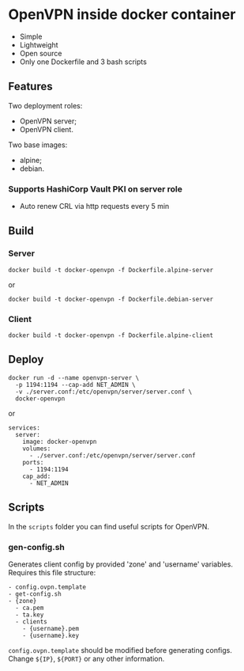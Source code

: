 # OpenVPN inside docker container
- Simple
- Lightweight
- Open source
- Only one Dockerfile and 3 bash scripts

## Features
Two deployment roles:
- OpenVPN server;
- OpenVPN client.

Two base images:
- alpine;
- debian.

### Supports HashiCorp Vault PKI on server role
- Auto renew CRL via http requests every 5 min

## Build
### Server
```shell
docker build -t docker-openvpn -f Dockerfile.alpine-server
```
or 
```shell
docker build -t docker-openvpn -f Dockerfile.debian-server
```

### Client
```shell
docker build -t docker-openvpn -f Dockerfile.alpine-client
```

## Deploy
```shell
docker run -d --name openvpn-server \
  -p 1194:1194 --cap-add NET_ADMIN \
  -v ./server.conf:/etc/openvpn/server/server.conf \
  docker-openvpn
```
or 
```shell
services:
  server:
    image: docker-openvpn
    volumes:
      - ./server.conf:/etc/openvpn/server/server.conf
    ports:
      - 1194:1194
    cap_add:
      - NET_ADMIN
```

## Scripts
In the `scripts` folder you can find useful scripts for OpenVPN.
### gen-config.sh
Generates client config by provided 'zone' and 'username' variables.
Requires this file structure:
```shell
- config.ovpn.template
- get-config.sh
- {zone}
  - ca.pem
  - ta.key
  - clients
    - {username}.pem
    - {username}.key
```

`config.ovpn.template` should be modified before generating configs. Change `${IP}`, `${PORT}` or any other information.